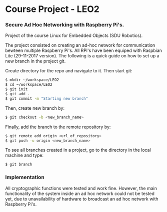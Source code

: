 # Course Project - LEO2

### Secure Ad Hoc Networking with Raspberry Pi's.

Project of the course Linux for Embedded Objects (SDU Robotics).

The project consisted on creating an ad-hoc network for communication bewteen multiple Raspberry Pi's. All RPi's have been equiped with Raspbian Lite (29-11-2017 version). The following is a quick guide on how to set up a new branch in the project git.

Create directory for the repo and navigate to it. Then start git:

```sh
$ mkdir ~/workspace/LEO2
$ cd ~/workspace/LEO2
$ git init
$ git add .
$ git commit -m "Starting new branch"
```

Then, create new branch by:

```sh
$ git checkout -b <new_branch_name>
```

Finally, add the branch to the remote repository by:

```sh
$ git remote add origin <url_of_repository>
$ git push -u origin <new_branch_name>
```

To see all branches created in a project, go to the directory in the local machine and type:

```sh
$ git branch
```

### Implementation

All cryptographic functions were tested and work fine. However, the main functionality of the system inside an ad hoc network could not be tested yet, due to unavailability of hardware to broadcast an ad hoc network with Raspberry Pi's.

